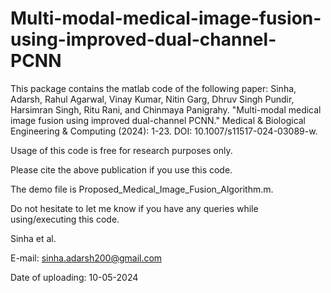 # Multi-modal-medical-image-fusion-using-improved-dual-channel-PCNN

This package contains the matlab code of the following paper:
Sinha, Adarsh, Rahul Agarwal, Vinay Kumar, Nitin Garg, Dhruv Singh Pundir, Harsimran Singh, Ritu Rani, and Chinmaya Panigrahy. "Multi-modal medical image fusion using improved dual-channel PCNN." Medical & Biological Engineering & Computing (2024): 1-23. DOI: 10.1007/s11517-024-03089-w.

Usage of this code is free for research purposes only.

Please cite the above publication if you use this code.

The demo file is Proposed_Medical_Image_Fusion_Algorithm.m.

Do not hesitate to let me know if you have any queries while using/executing this code.

Sinha et al.

E-mail:  sinha.adarsh200@gmail.com

Date of uploading: 10-05-2024
